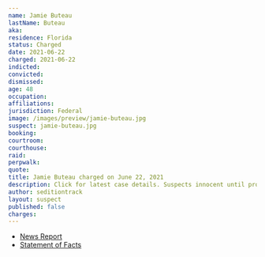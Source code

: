 ```yaml
---
name: Jamie Buteau
lastName: Buteau
aka:
residence: Florida
status: Charged
date: 2021-06-22
charged: 2021-06-22
indicted:
convicted:
dismissed:
age: 48
occupation:
affiliations:
jurisdiction: Federal
image: /images/preview/jamie-buteau.jpg
suspect: jamie-buteau.jpg
booking:
courtroom:
courthouse:
raid:
perpwalk:
quote:
title: Jamie Buteau charged on June 22, 2021
description: Click for latest case details. Suspects innocent until proven guilty.
author: seditiontrack
layout: suspect
published: false
charges:
---
```


- [News Report](https://www.ocala.com/story/news/crime/2021/06/24/ocala-husband-and-wife-charged-jan-6-u-s-capitol-attack/5336380001/)
- [Statement of Facts](https://www.justice.gov/usao-dc/case-multi-defendant/file/1405871/download)
